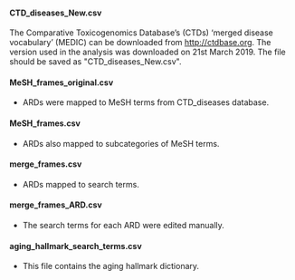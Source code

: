 #### CTD_diseases_New.csv
The Comparative Toxicogenomics Database’s (CTDs) ‘merged disease vocabulary’ (MEDIC) can be downloaded from http://ctdbase.org. 
The version used in the analysis was downloaded on 21st March 2019. 
The file should be saved as "CTD_diseases_New.csv".

#### MeSH_frames_original.csv
- ARDs were mapped to MeSH terms from CTD_diseases database. 

#### MeSH_frames.csv
- ARDs also mapped to subcategories of MeSH terms. 

#### merge_frames.csv
- ARDs mapped to search terms. 

#### merge_frames_ARD.csv
- The search terms for each ARD were edited manually.  

#### aging_hallmark_search_terms.csv
- This file contains the aging hallmark dictionary.
